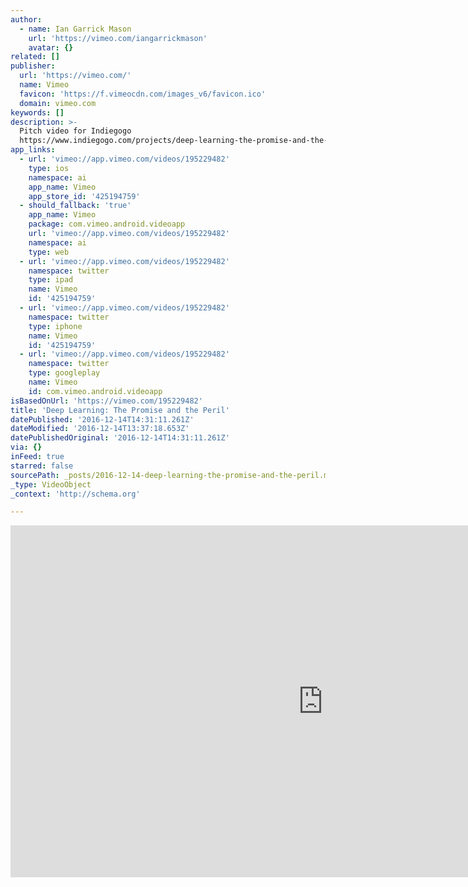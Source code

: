 ```yaml
---
author:
  - name: Ian Garrick Mason
    url: 'https://vimeo.com/iangarrickmason'
    avatar: {}
related: []
publisher:
  url: 'https://vimeo.com/'
  name: Vimeo
  favicon: 'https://f.vimeocdn.com/images_v6/favicon.ico'
  domain: vimeo.com
keywords: []
description: >-
  Pitch video for Indiegogo
  https://www.indiegogo.com/projects/deep-learning-the-promise-and-the-peril-film
app_links:
  - url: 'vimeo://app.vimeo.com/videos/195229482'
    type: ios
    namespace: ai
    app_name: Vimeo
    app_store_id: '425194759'
  - should_fallback: 'true'
    app_name: Vimeo
    package: com.vimeo.android.videoapp
    url: 'vimeo://app.vimeo.com/videos/195229482'
    namespace: ai
    type: web
  - url: 'vimeo://app.vimeo.com/videos/195229482'
    namespace: twitter
    type: ipad
    name: Vimeo
    id: '425194759'
  - url: 'vimeo://app.vimeo.com/videos/195229482'
    namespace: twitter
    type: iphone
    name: Vimeo
    id: '425194759'
  - url: 'vimeo://app.vimeo.com/videos/195229482'
    namespace: twitter
    type: googleplay
    name: Vimeo
    id: com.vimeo.android.videoapp
isBasedOnUrl: 'https://vimeo.com/195229482'
title: 'Deep Learning: The Promise and the Peril'
datePublished: '2016-12-14T14:31:11.261Z'
dateModified: '2016-12-14T13:37:18.653Z'
datePublishedOriginal: '2016-12-14T14:31:11.261Z'
via: {}
inFeed: true
starred: false
sourcePath: _posts/2016-12-14-deep-learning-the-promise-and-the-peril.md
_type: VideoObject
_context: 'http://schema.org'

---
```

<iframe src="https://cdn.embedly.com/widgets/media.html?src=https%3A%2F%2Fplayer.vimeo.com%2Fvideo%2F195229482&amp;url=https%3A%2F%2Fvimeo.com%2F195229482&amp;image=https%3A%2F%2Fi.vimeocdn.com%2Fvideo%2F607384492_1280.jpg&amp;key=b7d04c9b404c499eba89ee7072e1c4f7&amp;type=text%2Fhtml&amp;schema=vimeo" width="1000" height="563" scrolling="no" frameborder="0" allowfullscreen="" style=""></iframe>